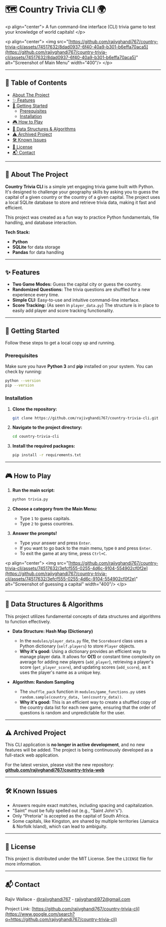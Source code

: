 # 🗺️ Country Trivia CLI 🌍

\<p align="center"\>
A fun command-line interface (CLI) trivia game to test your knowledge of world capitals\!
\</p\>

\<p align="center"\>
\<img src="[https://github.com/rajivghandi767/country-trivia-cli/assets/74517632/8dad0937-6f40-40a9-b301-b6effa70aca5](https://github.com/rajivghandi767/country-trivia-cli/assets/74517632/8dad0937-6f40-40a9-b301-b6effa70aca5)" alt="Screenshot of Main Menu" width="400"/\>
\</p\>

---

## 📜 Table of Contents

- [About The Project](https://www.google.com/search?q=%23-about-the-project)
- [✨ Features](https://www.google.com/search?q=%23-features)
- [🚀 Getting Started](https://www.google.com/search?q=%23-getting-started)
  - [Prerequisites](https://www.google.com/search?q=%23prerequisites)
  - [Installation](https://www.google.com/search?q=%23installation)
- [🎮 How to Play](https://www.google.com/search?q=%23-how-to-play)
- [🧠 Data Structures & Algorithms](https://www.google.com/search?q=%23-data-structures--algorithms)
- [⚠️ Archived Project](https://www.google.com/search?q=%23%EF%B8%8F-archived-project)
- [🛠️ Known Issues](https://www.google.com/search?q=%23%EF%B8%8F-known-issues)
- [📄 License](https://www.google.com/search?q=%23-license)
- [📬 Contact](https://www.google.com/search?q=%23-contact)

---

## 📖 About The Project

**Country Trivia CLI** is a simple yet engaging trivia game built with Python. It's designed to challenge your geography skills by asking you to guess the capital of a given country or the country of a given capital. The project uses a local SQLite database to store and retrieve trivia data, making it fast and efficient.

This project was created as a fun way to practice Python fundamentals, file handling, and database interaction.

**Tech Stack:**

- **Python**
- **SQLite** for data storage
- **Pandas** for data handling

---

## ✨ Features

- **Two Game Modes:** Guess the capital city or guess the country.
- **Randomized Questions:** The trivia questions are shuffled for a new experience every time.
- **Simple CLI:** Easy-to-use and intuitive command-line interface.
- **Score Tracking:** (As seen in `player_data.py`) The structure is in place to easily add player and score tracking functionality.

---

## 🚀 Getting Started

Follow these steps to get a local copy up and running.

### Prerequisites

Make sure you have **Python 3** and **pip** installed on your system. You can check by running:

```sh
python --version
pip --version
```

### Installation

1.  **Clone the repository:**

    ```bash
    git clone https://github.com/rajivghandi767/country-trivia-cli.git
    ```

2.  **Navigate to the project directory:**

    ```bash
    cd country-trivia-cli
    ```

3.  **Install the required packages:**

    ```bash
    pip install -r requirements.txt
    ```

---

## 🎮 How to Play

1.  **Run the main script:**

    ```bash
    python trivia.py
    ```

2.  **Choose a category from the Main Menu:**

    - Type `1` to guess capitals.
    - Type `2` to guess countries.

3.  **Answer the prompts\!**

    - Type your answer and press `Enter`.
    - If you want to go back to the main menu, type `0` and press `Enter`.
    - To exit the game at any time, press `Ctrl+C`.

\<p align="center"\>
\<img src="[https://github.com/rajivghandi767/country-trivia-cli/assets/74517632/3efcf555-0255-4d6c-9104-554902cf0f2e](https://github.com/rajivghandi767/country-trivia-cli/assets/74517632/3efcf555-0255-4d6c-9104-554902cf0f2e)" alt="Screenshot of guessing a capital" width="400"/\>
\</p\>

---

## 🧠 Data Structures & Algorithms

This project utilizes fundamental concepts of data structures and algorithms to function effectively.

- **Data Structure: Hash Map (Dictionary)**

  - In the `modules/player_data.py` file, the `Scoreboard` class uses a Python dictionary (`self.players`) to store `Player` objects.
  - **Why it's good:** Using a dictionary provides an efficient way to manage player data. It allows for **O(1)** or constant time complexity on average for adding new players (`add_player`), retrieving a player's score (`get_player_score`), and updating scores (`add_score`), as it uses the player's name as a unique key.

- **Algorithm: Random Sampling**

  - The `shuffle_pack` function in `modules/game_functions.py` uses `random.sample(country_data, len(country_data))`.
  - **Why it's good:** This is an efficient way to create a shuffled copy of the country data list for each new game, ensuring that the order of questions is random and unpredictable for the user.

---

## ⚠️ Archived Project

This CLI application is **no longer in active development**, and no new features will be added. The project is being continuously developed as a full-stack web application.

For the latest version, please visit the new repository:
**[github.com/rajivghandi767/country-trivia-web](https://www.google.com/search?q=https://github.com/rajivghandi767/country-trivia-web)**

---

## 🛠️ Known Issues

- Answers require exact matches, including spacing and capitalization.
- "Saint" must be fully spelled out (e.g., "Saint John's").
- Only "Pretoria" is accepted as the capital of South Africa.
- Some capitals, like Kingston, are shared by multiple territories (Jamaica & Norfolk Island), which can lead to ambiguity.

---

## 📄 License

This project is distributed under the MIT License. See the `LICENSE` file for more information.

---

## 📬 Contact

Rajiv Wallace - [@rajivghandi767](https://github.com/rajivghandi767) - rajivghandi972@gmail.com

Project Link: [https://github.com/rajivghandi767/country-trivia-cli](https://www.google.com/search?q=https://github.com/rajivghandi767/country-trivia-cli)
